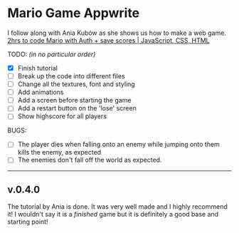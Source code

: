 # Mario Game Appwrite
I follow along with Ania Kubów as she shows us how to make a web game.
[2hrs to code Mario with Auth + save scores | JavaScript, CSS, HTML](https://youtu.be/1CVSI3MZNNg?si=oOwU493Bz5hn1Wsw)

TODO: *(in no particular order)*
- [x] Finish tutorial
- [ ] Break up the code into different files
- [ ] Change all the textures, font and styling
- [ ] Add animations
- [ ] Add a screen before starting the game
- [ ] Add a restart button on the 'lose' screen
- [ ] Show highscore for all players

BUGS: 
- [ ] The player dies when falling onto an enemy while jumping onto them kills the enemy, as expected
- [ ] The enemies don't fall off the world as expected.

--- 

## v.0.4.0
The tutorial by Ania is done. It was very well made and I highly recommend it! I wouldn't say it is a *finished* game but it is definitely a good base and starting point!
